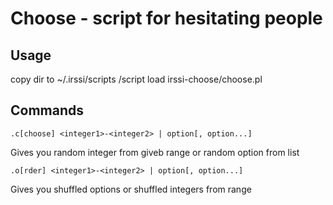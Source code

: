 Choose - script for hesitating people
==============

Usage
-----

copy dir to ~/.irssi/scripts
    /script load irssi-choose/choose.pl

Commands
--------

    .c[choose] <integer1>-<integer2> | option[, option...]

Gives you random integer from giveb range or random option from list

    .o[rder] <integer1>-<integer2> | option[, option...]

Gives you shuffled options or shuffled integers from range
